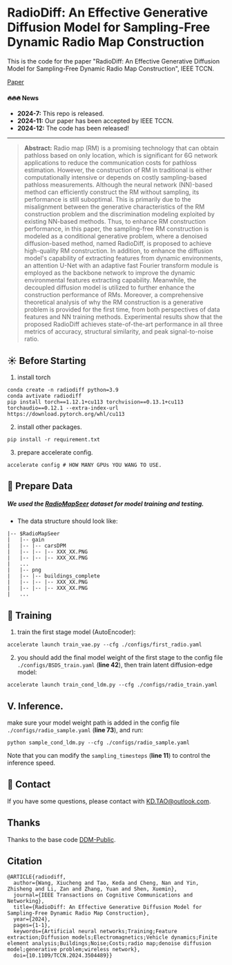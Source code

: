 # RadioDiff: An Effective Generative Diffusion Model for Sampling-Free Dynamic Radio Map Construction

This is the code for the paper "RadioDiff: An Effective Generative Diffusion Model for Sampling-Free Dynamic Radio Map Construction", IEEE TCCN.

[Paper](https://ieeexplore.ieee.org/document/10764739)

#### 🔥🔥🔥 News

- **2024-7:** This repo is released.
- **2024-11:** Our paper has been accepted by IEEE TCCN.
- **2024-12:** The code has been released!

---

> **Abstract:** Radio map (RM) is a promising technology that can obtain pathloss based on only location, which is significant for 6G network applications to reduce the communication costs for pathloss estimation. However, the construction of RM in traditional is either computationally intensive or depends on costly sampling-based pathloss measurements. Although the neural network (NN)-based method can efficiently construct the RM without sampling, its performance is still suboptimal. This is primarily due to the misalignment between the generative characteristics of the RM construction problem and the discrimination modeling exploited by existing NN-based methods. Thus, to enhance RM construction performance, in this paper, the sampling-free RM construction is modeled as a conditional generative problem, where a denoised diffusion-based method, named RadioDiff, is proposed to achieve high-quality RM construction. In addition, to enhance the diffusion model's capability of extracting features from dynamic environments, an attention U-Net with an adaptive fast Fourier transform module is employed as the backbone network to improve the dynamic environmental features extracting capability. Meanwhile, the decoupled diffusion model is utilized to further enhance the construction performance of RMs. Moreover, a comprehensive theoretical analysis of why the RM construction is a generative problem is provided for the first time, from both perspectives of data features and NN training methods. Experimental results show that the proposed RadioDiff achieves state-of-the-art performance in all three metrics of accuracy, structural similarity, and peak signal-to-noise ratio.

## :sunny: Before Starting

1. install torch
~~~
conda create -n radiodiff python=3.9
conda avtivate radiodiff
pip install torch==1.12.1+cu113 torchvision==0.13.1+cu113 torchaudio==0.12.1 --extra-index-url https://download.pytorch.org/whl/cu113
~~~
2. install other packages.
~~~
pip install -r requirement.txt
~~~
3. prepare accelerate config.
~~~
accelerate config # HOW MANY GPUs YOU WANG TO USE.
~~~

## :sparkler: Prepare Data

##### We used the [RadioMapSeer](https://radiomapseer.github.io/) dataset for model training and testing.

- The data structure should look like:

```commandline
|-- $RadioMapSeer
|   |-- gain
|   |-- |-- carsDPM
|   |-- |-- |-- XXX_XX.PNG
|   |-- |-- |-- XXX_XX.PNG
|   ...
|   |-- png
|   |-- |-- buildings_complete
|   |-- |-- |-- XXX_XX.PNG
|   |-- |-- |-- XXX_XX.PNG
|	...
```
## :tada: Training
1. train the first stage model (AutoEncoder):
~~~[inference_numpy_for_slide.py](..%2F..%2F..%2F..%2Fmedia%2Fhuang%2F2da18d46-7cba-4259-9abd-0df819bb104c%2Finference_numpy_for_slide.py)
accelerate launch train_vae.py --cfg ./configs/first_radio.yaml
~~~
2. you should add the final model weight of the first stage to the config file `./configs/BSDS_train.yaml` (**line 42**), then train latent diffusion-edge model:
~~~
accelerate launch train_cond_ldm.py --cfg ./configs/radio_train.yaml
~~~

## V. Inference.
make sure your model weight path is added in the config file `./configs/radio_sample.yaml` (**line 73**), and run:
~~~
python sample_cond_ldm.py --cfg ./configs/radio_sample.yaml
~~~
Note that you can modify the `sampling_timesteps` (**line 11**) to control the inference speed.

## :green_book: Contact
If you have some questions, please contact with KD.TAO@outlook.com.
## Thanks
Thanks to the base code [DDM-Public](https://github.com/GuHuangAI/DDM-Public).
## Citation
~~~
@ARTICLE{radiodiff,
  author={Wang, Xiucheng and Tao, Keda and Cheng, Nan and Yin, Zhisheng and Li, Zan and Zhang, Yuan and Shen, Xuemin},
  journal={IEEE Transactions on Cognitive Communications and Networking}, 
  title={RadioDiff: An Effective Generative Diffusion Model for Sampling-Free Dynamic Radio Map Construction}, 
  year={2024},
  pages={1-1},
  keywords={Artificial neural networks;Training;Feature extraction;Diffusion models;Electromagnetics;Vehicle dynamics;Finite element analysis;Buildings;Noise;Costs;radio map;denoise diffusion model;generative problem;wireless network},
  doi={10.1109/TCCN.2024.3504489}}
~~~
